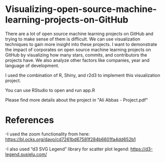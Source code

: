 # Visualizing-open-source-machine-learning-projects-on-GitHub
There are a lot of open source machine learning projects on GitHub and trying to make sense of them is
difficult. We can use visualization techniques to gain more insight into these projects. I want to
demonstrate the impact of corporates on open source machine learning projects on GitHub by
visualizing how many stars, commits, and contributors the projects have. We also analyze other factors
like companies, year and language of development.

I used the combination of R, Shiny, and r2d3 to implement this visualization project.

You can use RStudio to open and run app.R

Please find more details about the project in "Ali Abbas - Project.pdf"

# References

-I used the zoom functionality from here:
https://bl.ocks.org/davo/cd7261bd67581f284b6601fa4dd652b1

-I also used “d3 SVG Legend” library for scatter plot legend:
https://d3-legend.susielu.com/
